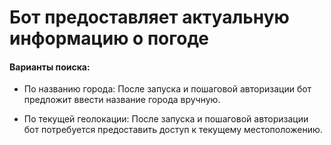 # Бот предоставляет актуальную информацию о погоде

#### Варианты поиска:
- По названию города: После запуска и пошаговой авторизации бот предложит ввести название города вручную.


- По текущей геолокации: После запуска и пошаговой авторизации бот потребуется предоставить доступ к текущему местоположению.
 